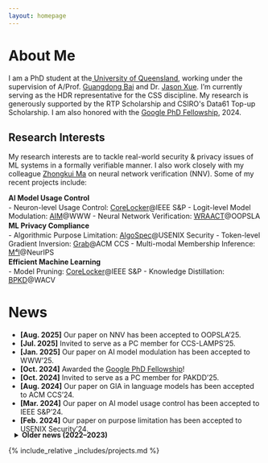 ```yaml
---
layout: homepage
---
```


# About Me


I am a PhD student at the<a href="https://www.uq.edu.au/" target="_blank"> University of Queensland</a>, working under the supervision of A/Prof. <a href="https://baigd.github.io/" target="_blank">Guangdong Bai</a> and Dr. <a href="https://people.csiro.au/x/j/jason-xue" target="_blank">Jason Xue</a>. 
I’m currently serving as the HDR representative for the CSS discipline.
My research is generously supported by the RTP Scholarship and CSIRO's Data61 Top-up Scholarship. I am also honored with the <a href="https://research.google/programs-and-events/phd-fellowship/recipients/" target="_blank">Google PhD Fellowship</a>, 2024.

<!-- <hr> -->
<!-- My works have been published in leading venues, including IEEE S&P, ACM CCS, USENIX Security, NeurIPS, WWW, WACV, and IEEE TCSS. --> 
## Research Interests
My research interests are to tackle real-world security & privacy issues of ML systems in a formally verifiable manner. I also work closely with my colleague <a href="https://zhongkuima.github.io/index.html" target="_blank">Zhongkui Ma</a> on neural network verification (NNV). Some of my recent projects include:
<p style="margin:0.12rem 0; padding:0"><b>AI Model Usage Control</b></p>
- Neuron-level Usage Control: <a href="https://www.zihan.com.au/assets/files/SP24CoreLocker.pdf" class="btn btn-sm z-depth-0" role="button" target="_blank">CoreLocker</a>@IEEE S&P
- Logit-level Model Modulation: <a href="https://www.zihan.com.au/assets/files/WWW25AIM.pdf" class="btn btn-sm z-depth-0" role="button" target="_blank">AIM</a>@WWW
- Neural Network Verification: <a href="https://www.zihan.com.au/assets/files/WRAACT25OOP.pdf" class="btn btn-sm z-depth-0" role="button" target="_blank">WRAACT</a>@OOPSLA
<p style="margin:0.12rem 0; padding:0"><b>ML Privacy Compliance </b></p>
- Algorithmic Purpose Limitation: <a href="https://www.usenix.org/system/files/sec24fall-prepub-2516-liu-shuofeng.pdf" class="btn btn-sm z-depth-0" role="button" target="_blank">AlgoSpec</a>@USENIX Security
- Token-level Gradient Inversion: <a href="https://dl.acm.org/doi/abs/10.1145/3589334.3645697" class="btn btn-sm z-depth-0" role="button" target="_blank">Grab</a>@ACM CCS
- Multi-modal Membership Inference: <a href="https://proceedings.neurips.cc/paper_files/paper/2022/file/0c79d6ed1788653643a1ac67b6ea32a7-Paper-Conference.pdf" class="btn btn-sm z-depth-0" role="button" target="_blank">M⁴I</a>@NeurIPS
<p style="margin:0.12rem 0; padding:0"><b>Efficient Machine Learning</b></p>
- Model Pruning: <a href="https://www.zihan.com.au/assets/files/SP24CoreLocker.pdf" class="btn btn-sm z-depth-0" role="button" target="_blank">CoreLocker</a>@IEEE S&P
- Knowledge Distillation: <a href="https://openaccess.thecvf.com/content/WACV2024/papers/Liu_BPKD_Boundary_Privileged_Knowledge_Distillation_for_Semantic_Segmentation_WACV_2024_paper.pdf" class="btn btn-sm z-depth-0" role="button" target="_blank">BPKD</a>@WACV


<!-- - **[Aug. 2024]** Our paper on GIA in language model is accepted by CCS’24 (Core A*, <span style="color: #b8860b;">Big Four</span>).
- **[Mar. 2024]** Our paper on NN usage control is accepted by IEEE S&P’24 (Core A*, <span style="color: #b8860b;">Big Four</span>).
- **[Feb. 2024]** Our paper on purpose limitation is accepted by Security’24 (Core A*, <span style="color: #b8860b;">Big Four</span>). -->
<!-- <hr> -->

# News
- **[Aug. 2025]** Our paper on NNV has been accepted to OOPSLA’25.
- **[Jul. 2025]** Invited to serve as a PC member for CCS-LAMPS’25.
- **[Jan. 2025]** Our paper on AI model modulation has been accepted to WWW’25.
- **[Oct. 2024]** Awarded the <a href="https://research.google/programs-and-events/phd-fellowship/recipients/" target="_blank"><u>Google PhD Fellowship</u></a>!
- **[Oct. 2024]** Invited to serve as a PC member for PAKDD’25.
- **[Aug. 2024]** Our paper on GIA in language models has been accepted to ACM CCS’24.
- **[Mar. 2024]** Our paper on AI model usage control has been accepted to IEEE S&P’24.
- **[Feb. 2024]** Our paper on purpose limitation has been accepted to USENIX Security’24.
<details markdown="1" style="margin-top:-1.2rem; margin-bottom:0">  <summary style="margin:0; padding:0; margin-left:.75rem; list-style-position: inside;">
<b>Older news (2022–2023)</b></summary>
- **[Dec. 2023]** Our paper on deep data hiding has been accepted to IEEE TCSS.
- **[Oct. 2023]** Our paper on knowledge distillation has been accepted to WACV’24.
- **[Aug. 2023]** Our paper on formalizing LMs perturbation has been accepted to ICFEM’23.
- **[Dec. 2022]** Graduated with a B.CS (Adv.) from the University of Adelaide (2020–22).
- **[Nov. 2022]** Presented at my first conference, <a href="https:/assets/img/22nips.webp" target="_blank"><u>NeurIPS</u></a>, in New Orleans! 
- **[Sep. 2022]** Our paper on multi-modal model MIA has been accepted to NeurIPS’22.
</details>




<!-- ## Invited Talks
- **[05/24]** *Neuron-level Usage Control for AI Models*, School of Computing, NUS. -->
<!-- <hr> -->

{% include_relative _includes/projects.md %}




